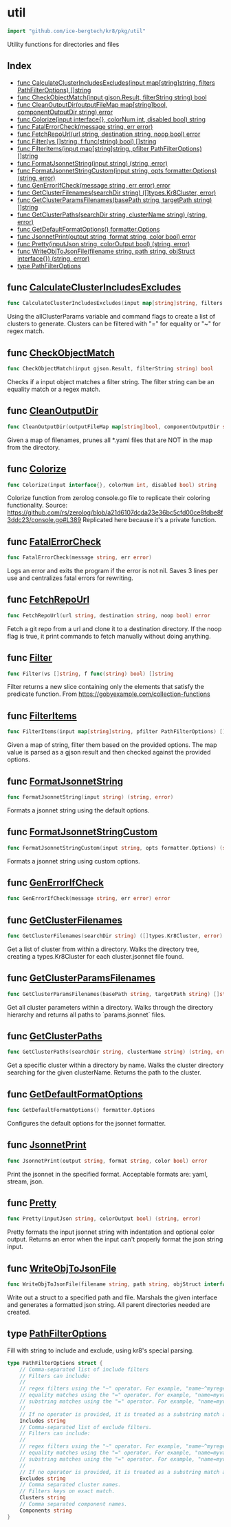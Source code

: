 # util

```go
import "github.com/ice-bergtech/kr8/pkg/util"
```

Utility functions for directories and files

## Index

- [func CalculateClusterIncludesExcludes\(input map\[string\]string, filters PathFilterOptions\) \[\]string](<#CalculateClusterIncludesExcludes>)
- [func CheckObjectMatch\(input gjson.Result, filterString string\) bool](<#CheckObjectMatch>)
- [func CleanOutputDir\(outputFileMap map\[string\]bool, componentOutputDir string\) error](<#CleanOutputDir>)
- [func Colorize\(input interface\{\}, colorNum int, disabled bool\) string](<#Colorize>)
- [func FatalErrorCheck\(message string, err error\)](<#FatalErrorCheck>)
- [func FetchRepoUrl\(url string, destination string, noop bool\) error](<#FetchRepoUrl>)
- [func Filter\(vs \[\]string, f func\(string\) bool\) \[\]string](<#Filter>)
- [func FilterItems\(input map\[string\]string, pfilter PathFilterOptions\) \[\]string](<#FilterItems>)
- [func FormatJsonnetString\(input string\) \(string, error\)](<#FormatJsonnetString>)
- [func FormatJsonnetStringCustom\(input string, opts formatter.Options\) \(string, error\)](<#FormatJsonnetStringCustom>)
- [func GenErrorIfCheck\(message string, err error\) error](<#GenErrorIfCheck>)
- [func GetClusterFilenames\(searchDir string\) \(\[\]types.Kr8Cluster, error\)](<#GetClusterFilenames>)
- [func GetClusterParamsFilenames\(basePath string, targetPath string\) \[\]string](<#GetClusterParamsFilenames>)
- [func GetClusterPaths\(searchDir string, clusterName string\) \(string, error\)](<#GetClusterPaths>)
- [func GetDefaultFormatOptions\(\) formatter.Options](<#GetDefaultFormatOptions>)
- [func JsonnetPrint\(output string, format string, color bool\) error](<#JsonnetPrint>)
- [func Pretty\(inputJson string, colorOutput bool\) \(string, error\)](<#Pretty>)
- [func WriteObjToJsonFile\(filename string, path string, objStruct interface\{\}\) \(string, error\)](<#WriteObjToJsonFile>)
- [type PathFilterOptions](<#PathFilterOptions>)


<a name="CalculateClusterIncludesExcludes"></a>
## func [CalculateClusterIncludesExcludes](<https://github.com:icebergtech/kr8/blob/main/pkg/util/util.go#L127>)

```go
func CalculateClusterIncludesExcludes(input map[string]string, filters PathFilterOptions) []string
```

Using the allClusterParams variable and command flags to create a list of clusters to generate. Clusters can be filtered with "=" for equality or "\~" for regex match.

<a name="CheckObjectMatch"></a>
## func [CheckObjectMatch](<https://github.com:icebergtech/kr8/blob/main/pkg/util/util.go#L55>)

```go
func CheckObjectMatch(input gjson.Result, filterString string) bool
```

Checks if a input object matches a filter string. The filter string can be an equality match or a regex match.

<a name="CleanOutputDir"></a>
## func [CleanOutputDir](<https://github.com:icebergtech/kr8/blob/main/pkg/util/directories.go#L111>)

```go
func CleanOutputDir(outputFileMap map[string]bool, componentOutputDir string) error
```

Given a map of filenames, prunes all \*.yaml files that are NOT in the map from the directory.

<a name="Colorize"></a>
## func [Colorize](<https://github.com:icebergtech/kr8/blob/main/pkg/util/json.go#L42>)

```go
func Colorize(input interface{}, colorNum int, disabled bool) string
```

Colorize function from zerolog console.go file to replicate their coloring functionality. Source: https://github.com/rs/zerolog/blob/a21d6107dcda23e36bc5cfd00ce8fdbe8f3ddc23/console.go#L389 Replicated here because it's a private function.

<a name="FatalErrorCheck"></a>
## func [FatalErrorCheck](<https://github.com:icebergtech/kr8/blob/main/pkg/util/util.go#L109>)

```go
func FatalErrorCheck(message string, err error)
```

Logs an error and exits the program if the error is not nil. Saves 3 lines per use and centralizes fatal errors for rewriting.

<a name="FetchRepoUrl"></a>
## func [FetchRepoUrl](<https://github.com:icebergtech/kr8/blob/main/pkg/util/remote.go#L13>)

```go
func FetchRepoUrl(url string, destination string, noop bool) error
```

Fetch a git repo from a url and clone it to a destination directory. If the noop flag is true, it print commands to fetch manually without doing anything.

<a name="Filter"></a>
## func [Filter](<https://github.com:icebergtech/kr8/blob/main/pkg/util/util.go#L15>)

```go
func Filter(vs []string, f func(string) bool) []string
```

Filter returns a new slice containing only the elements that satisfy the predicate function. From https://gobyexample.com/collection-functions

<a name="FilterItems"></a>
## func [FilterItems](<https://github.com:icebergtech/kr8/blob/main/pkg/util/util.go#L75>)

```go
func FilterItems(input map[string]string, pfilter PathFilterOptions) []string
```

Given a map of string, filter them based on the provided options. The map value is parsed as a gjson result and then checked against the provided options.

<a name="FormatJsonnetString"></a>
## func [FormatJsonnetString](<https://github.com:icebergtech/kr8/blob/main/pkg/util/json.go#L108>)

```go
func FormatJsonnetString(input string) (string, error)
```

Formats a jsonnet string using the default options.

<a name="FormatJsonnetStringCustom"></a>
## func [FormatJsonnetStringCustom](<https://github.com:icebergtech/kr8/blob/main/pkg/util/json.go#L113>)

```go
func FormatJsonnetStringCustom(input string, opts formatter.Options) (string, error)
```

Formats a jsonnet string using custom options.

<a name="GenErrorIfCheck"></a>
## func [GenErrorIfCheck](<https://github.com:icebergtech/kr8/blob/main/pkg/util/util.go#L115>)

```go
func GenErrorIfCheck(message string, err error) error
```



<a name="GetClusterFilenames"></a>
## func [GetClusterFilenames](<https://github.com:icebergtech/kr8/blob/main/pkg/util/directories.go#L16>)

```go
func GetClusterFilenames(searchDir string) ([]types.Kr8Cluster, error)
```

Get a list of cluster from within a directory. Walks the directory tree, creating a types.Kr8Cluster for each cluster.jsonnet file found.

<a name="GetClusterParamsFilenames"></a>
## func [GetClusterParamsFilenames](<https://github.com:icebergtech/kr8/blob/main/pkg/util/directories.go#L72>)

```go
func GetClusterParamsFilenames(basePath string, targetPath string) []string
```

Get all cluster parameters within a directory. Walks through the directory hierarchy and returns all paths to \`params.jsonnet\` files.

<a name="GetClusterPaths"></a>
## func [GetClusterPaths](<https://github.com:icebergtech/kr8/blob/main/pkg/util/directories.go#L46>)

```go
func GetClusterPaths(searchDir string, clusterName string) (string, error)
```

Get a specific cluster within a directory by name. Walks the cluster directory searching for the given clusterName. Returns the path to the cluster.

<a name="GetDefaultFormatOptions"></a>
## func [GetDefaultFormatOptions](<https://github.com:icebergtech/kr8/blob/main/pkg/util/json.go#L90>)

```go
func GetDefaultFormatOptions() formatter.Options
```

Configures the default options for the jsonnet formatter.

<a name="JsonnetPrint"></a>
## func [JsonnetPrint](<https://github.com:icebergtech/kr8/blob/main/pkg/util/json.go#L55>)

```go
func JsonnetPrint(output string, format string, color bool) error
```

Print the jsonnet in the specified format. Acceptable formats are: yaml, stream, json.

<a name="Pretty"></a>
## func [Pretty](<https://github.com:icebergtech/kr8/blob/main/pkg/util/json.go#L18>)

```go
func Pretty(inputJson string, colorOutput bool) (string, error)
```

Pretty formats the input jsonnet string with indentation and optional color output. Returns an error when the input can't properly format the json string input.

<a name="WriteObjToJsonFile"></a>
## func [WriteObjToJsonFile](<https://github.com:icebergtech/kr8/blob/main/pkg/util/json.go#L120>)

```go
func WriteObjToJsonFile(filename string, path string, objStruct interface{}) (string, error)
```

Write out a struct to a specified path and file. Marshals the given interface and generates a formatted json string. All parent directories needed are created.

<a name="PathFilterOptions"></a>
## type [PathFilterOptions](<https://github.com:icebergtech/kr8/blob/main/pkg/util/util.go#L27-L51>)

Fill with string to include and exclude, using kr8's special parsing.

```go
type PathFilterOptions struct {
    // Comma-separated list of include filters
    // Filters can include:
    //
    // regex filters using the "~" operator. For example, "name~^myregex$"
    // equality matches using the "=" operator. For example, "name=myvalue"
    // substring matches using the "=" operator. For example, "name=myvalue"
    //
    // If no operator is provided, it is treated as a substring match against the "name" field.
    Includes string
    // Comma-separated list of exclude filters.
    // Filters can include:
    //
    // regex filters using the "~" operator. For example, "name~^myregex$"
    // equality matches using the "=" operator. For example, "name=myvalue"
    // substring matches using the "=" operator. For example, "name=myvalue"
    //
    // If no operator is provided, it is treated as a substring match against the "name" field.
    Excludes string
    // Comma separated cluster names.
    // Filters keys on exact match.
    Clusters string
    // Comma separated component names.
    Components string
}
```